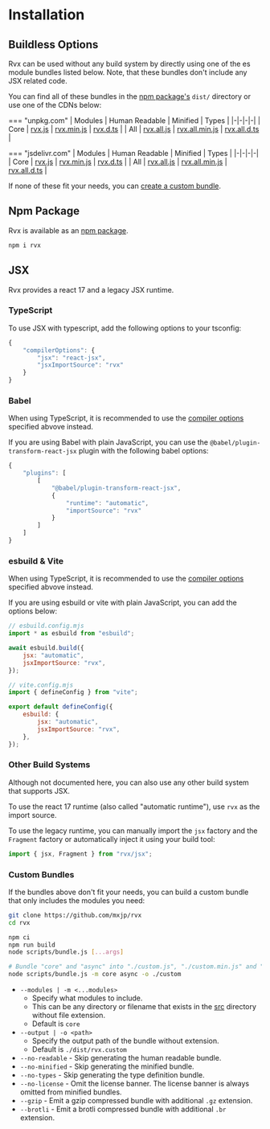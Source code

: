 # Installation

## Buildless Options
Rvx can be used without any build system by directly using one of the es module bundles listed below. Note, that these bundles don't include any JSX related code.

You can find all of these bundles in the [npm package's](#npm-package) `dist/` directory or use one of the CDNs below:

=== "unpkg.com"
	| Modules | Human Readable | Minified | Types |
	|-|-|-|-|
	| Core | [rvx.js](https://unpkg.com/rvx/dist/rvx.js) | [rvx.min.js](https://unpkg.com/rvx/dist/rvx.min.js) | [rvx.d.ts](https://unpkg.com/rvx/dist/rvx.d.ts) |
	| All | [rvx.all.js](https://unpkg.com/rvx/dist/rvx.all.js) | [rvx.all.min.js](https://unpkg.com/rvx/dist/rvx.all.min.js) | [rvx.all.d.ts](https://unpkg.com/rvx/dist/rvx.all.d.ts) |

=== "jsdelivr.com"
	| Modules | Human Readable | Minified | Types |
	|-|-|-|-|
	| Core | [rvx.js](https://cdn.jsdelivr.net/npm/rvx/dist/rvx.js) | [rvx.min.js](https://cdn.jsdelivr.net/npm/rvx/dist/rvx.min.js) | [rvx.d.ts](https://cdn.jsdelivr.net/npm/rvx/dist/rvx.d.ts) |
	| All | [rvx.all.js](https://cdn.jsdelivr.net/npm/rvx/dist/rvx.all.js) | [rvx.all.min.js](https://cdn.jsdelivr.net/npm/rvx/dist/rvx.all.min.js) | [rvx.all.d.ts](https://cdn.jsdelivr.net/npm/rvx/dist/rvx.all.d.ts) |

If none of these fit your needs, you can [create a custom bundle](#custom-bundles).

## Npm Package
Rvx is available as an [npm package](https://www.npmjs.com/package/rvx).
```bash
npm i rvx
```

## JSX
Rvx provides a react 17 and a legacy JSX runtime.

### TypeScript
To use JSX with typescript, add the following options to your tsconfig:
```js
{
	"compilerOptions": {
		"jsx": "react-jsx",
		"jsxImportSource": "rvx"
	}
}
```

### Babel
When using TypeScript, it is recommended to use the [compiler options](#typescript) specified abvove instead.

If you are using Babel with plain JavaScript, you can use the `@babel/plugin-transform-react-jsx` plugin with the following babel options:
```js
{
	"plugins": [
		[
			"@babel/plugin-transform-react-jsx",
			{
				"runtime": "automatic",
				"importSource": "rvx"
			}
		]
	]
}
```

### esbuild & Vite
When using TypeScript, it is recommended to use the [compiler options](#typescript) specified abvove instead.

If you are using esbuild or vite with plain JavaScript, you can add the options below:
```js
// esbuild.config.mjs
import * as esbuild from "esbuild";

await esbuild.build({
	jsx: "automatic",
	jsxImportSource: "rvx",
});
```
```js
// vite.config.mjs
import { defineConfig } from "vite";

export default defineConfig({
	esbuild: {
		jsx: "automatic",
		jsxImportSource: "rvx",
	},
});
```

### Other Build Systems
Although not documented here, you can also use any other build system that supports JSX.

To use the react 17 runtime (also called "automatic runtime"), use `rvx` as the import source.

To use the legacy runtime, you can manually import the `jsx` factory and the `Fragment` factory or automatically inject it using your build tool:
```js
import { jsx, Fragment } from "rvx/jsx";
```

### Custom Bundles
If the bundles above don't fit your needs, you can build a custom bundle that only includes the modules you need:
```bash
git clone https://github.com/mxjp/rvx
cd rvx

npm ci
npm run build
node scripts/bundle.js [...args]

# Bundle "core" and "async" into "./custom.js", "./custom.min.js" and "./custom.d.ts":
node scripts/bundle.js -m core async -o ./custom
```

+ `--modules | -m <...modules>`
	+ Specify what modules to include.
	+ This can be any directory or filename that exists in the [src](https://github.com/mxjp/rvx/tree/main/src) directory without file extension.
	+ Default is `core`
+ `--output | -o <path>`
	+ Specify the output path of the bundle without extension.
	+ Default is `./dist/rvx.custom`
+ `--no-readable` - Skip generating the human readable bundle.
+ `--no-minified` - Skip generating the minified bundle.
+ `--no-types` - Skip generating the type definition bundle.
+ `--no-license` - Omit the license banner. The license banner is always omitted from minified bundles.
+ `--gzip` - Emit a gzip compressed bundle with additional `.gz` extension.
+ `--brotli` - Emit a brotli compressed bundle with additional `.br` extension.
